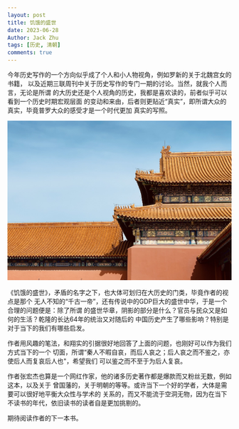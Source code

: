 ```yaml
---
layout: post
title: 饥饿的盛世
date: 2023-06-28
Author: Jack Zhu
tags: [历史, 清朝]
comments: true
---
```

今年历史写作的一个方向似乎成了个人和小人物视角，例如罗新的关于北魏宫女的书籍，
以及近期三联周刊中关于历史写作的专门一期的讨论。当然，就我个人而言，无论是所谓
的大历史还是个人视角的历史，我都是喜欢读的，前者似乎可以看到一个历史时期宏观层面
的变动和来由，后者则更贴近“真实”，即所谓大众的真实，毕竟普罗大众的感受才是一个时代更加
真实的写照。

![forbidden city](/assets/images/forbidden-city.png)

《饥饿的盛世》，矛盾的名字之下，也大体可划归在大历史的门类，毕竟作者的视点是那个
无人不知的“千古一帝”，还有传说中的GDP巨大的盛世中华，于是一个合理的问题便是：除了所谓
的盛世华章，阴影的部分是什么？官员与民众又是如何的生活？乾隆的长达64年的统治又对随后的
中国历史产生了哪些影响？特别是对于当下的我们有哪些启发。

作者用风趣的笔法，和翔实的引据很好地回答了上面的问题，也刚好可以作为我们方式当下的一个
切面，所谓“秦人不暇自哀，而后人哀之；后人哀之而不鉴之，亦使后人而复哀后人也"，希望我们
可以鉴之而不至于为后人复哀。

作者张宏杰也算是一个网红作家，他的诸多历史著作都是爆款而又粉丝无数，例如这本，以及关于
曾国藩的，关于明朝的等等。或许当下一个好的学者，大体是需要可以很好地平衡大众性与学术的
关系的，而又不能流于空洞无物，因为在当下不读书的年代，依旧读书的读者自是更加挑剔的。

期待阅读作者的下一本书。
